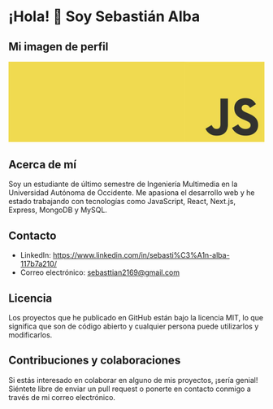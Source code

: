 # ¡Hola! 👋 Soy Sebastián Alba

## Mi imagen de perfil

![Imagen de perfil](files\javascript.jpg)

## Acerca de mí

Soy un estudiante de último semestre de Ingeniería Multimedia en la Universidad Autónoma de Occidente. Me apasiona el desarrollo web y he estado trabajando con tecnologías como JavaScript, React, Next.js, Express, MongoDB y MySQL.

## Contacto

- LinkedIn: https://www.linkedin.com/in/sebasti%C3%A1n-alba-117b7a210/
- Correo electrónico: sebasttian2169@gmail.com

## Licencia

Los proyectos que he publicado en GitHub están bajo la licencia MIT, lo que significa que son de código abierto y cualquier persona puede utilizarlos y modificarlos.

## Contribuciones y colaboraciones

Si estás interesado en colaborar en alguno de mis proyectos, ¡sería genial! Siéntete libre de enviar un pull request o ponerte en contacto conmigo a través de mi correo electrónico.
